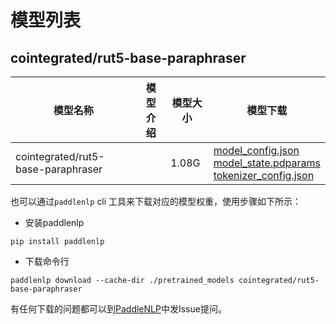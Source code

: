 #  模型列表

## cointegrated/rut5-base-paraphraser

| 模型名称 | 模型介绍 | 模型大小  | 模型下载 |
| --- | --- | --- | --- |
|cointegrated/rut5-base-paraphraser|  | 1.08G | [model_config.json](https://bj.bcebos.com/paddlenlp/models/community/cointegrated/rut5-base-paraphraser/model_config.json)<br>[model_state.pdparams](https://bj.bcebos.com/paddlenlp/models/community/cointegrated/rut5-base-paraphraser/model_state.pdparams)<br>[tokenizer_config.json](https://bj.bcebos.com/paddlenlp/models/community/cointegrated/rut5-base-paraphraser/tokenizer_config.json) |

也可以通过`paddlenlp` cli 工具来下载对应的模型权重，使用步骤如下所示：

* 安装paddlenlp

```shell
pip install paddlenlp
```

* 下载命令行

```shell
paddlenlp download --cache-dir ./pretrained_models cointegrated/rut5-base-paraphraser
```

有任何下载的问题都可以到[PaddleNLP](https://github.com/PaddlePaddle/PaddleNLP)中发Issue提问。